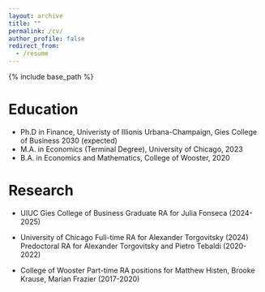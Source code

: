 ```yaml
---
layout: archive
title: ""
permalink: /cv/
author_profile: false
redirect_from:
  - /resume
---
```


{% include base_path %}

Education
======
* Ph.D in Finance, Univeristy of Illionis Urbana-Champaign, Gies College of Business 2030 (expected)
* M.A. in Economics (Terminal Degree), University of Chicago, 2023
* B.A. in Economics and Mathematics, College of Wooster, 2020

Research
======
* UIUC Gies College of Business
  Graduate RA for Julia Fonseca (2024-2025)

* University of Chicago
  Full-time RA for Alexander Torgovitsky (2024)
  Predoctoral RA for Alexander Torgovitsky and Pietro Tebaldi (2020-2022)

* College of Wooster
  Part-time RA positions for Matthew Histen, Brooke Krause, Marian Frazier (2017-2020)
  